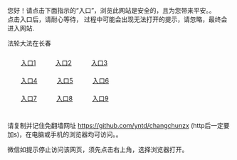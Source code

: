 您好！请点击下面指示的“入口”，浏览此网站是安全的，且为您带来平安。。 <br/>
点击入口后，请耐心等待， 过程中可能会出现无法打开的提示，请忽略，最终会进入网站. </br>

法轮大法在长春<br/>
<div style="padding:10px"><a style="margin:20px" target="_blank" href="https://dfoxnwdmz2u13.cloudfront.net/2Qpsp?piemgq" id="ccLink1" rel="nofollow">入口1</a> <a target="_blank" style="margin:20px" href="https://d1v8t5oj2dvagc.cloudfront.net/2Qpsp?kdbfgdt" id="ccLink2" rel="nofollow">入口2</a> <a style="margin:20px" target="_blank" href="https://d1fm7yxixjkl2y.cloudfront.net/2Qpsp?bnjhw" id="ccLink3" rel="nofollow">入口3</a></div>

<div style="padding:10px" ><a style="margin:20px" target="_blank" href="https://dfoxnwdmz2u13.cloudfront.net/2Qpsp?piemgq" id="ccLink4" rel="nofollow">入口4</a> <a style="margin:20px" href="https://d1v8t5oj2dvagc.cloudfront.net/2Qpsp?kdbfgdt" target="_blank" id="ccLink5" rel="nofollow">入口5</a> <a style="margin:20px" href="https://d1fm7yxixjkl2y.cloudfront.net/2Qpsp?bnjhw" target="_blank" id="ccLink6" rel="nofollow">入口6</a></div>

<div style="padding:10px"><a style="margin:20px" target="_blank" href="https://dfoxnwdmz2u13.cloudfront.net/2Qpsp?piemgq" id="ccLink7" rel="nofollow">入口7</a> <a style="margin:20px" href="https://d1v8t5oj2dvagc.cloudfront.net/2Qpsp?kdbfgdt" target="_blank" id="ccLink8" rel="nofollow">入口8</a> <a style="margin:20px" target="_blank" href="https://d1fm7yxixjkl2y.cloudfront.net/2Qpsp?bnjhw" id="ccLink9" rel="nofollow">入口9</a></div>

<br/>



请复制并记住免翻墙网址 https://github.com/yntd/changchunzx (http后一定要加s)，在电脑或手机的浏览器均可访问。。<br/>

微信如提示停止访问该网页，须先点击右上角，选择浏览器打开。
